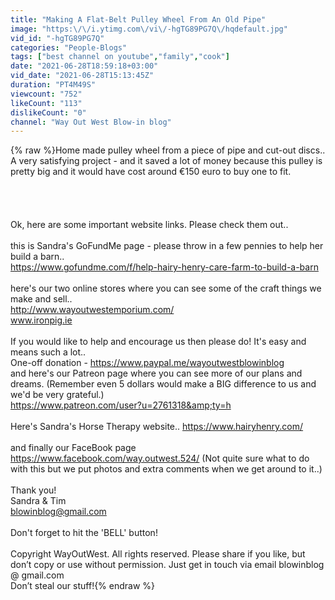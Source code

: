 ```yaml
---
title: "Making A Flat-Belt Pulley Wheel From An Old Pipe"
image: "https:\/\/i.ytimg.com\/vi\/-hgTG89PG7Q\/hqdefault.jpg"
vid_id: "-hgTG89PG7Q"
categories: "People-Blogs"
tags: ["best channel on youtube","family","cook"]
date: "2021-06-28T18:59:18+03:00"
vid_date: "2021-06-28T15:13:45Z"
duration: "PT4M49S"
viewcount: "752"
likeCount: "113"
dislikeCount: "0"
channel: "Way Out West Blow-in blog"
---
```

{% raw %}Home made pulley wheel from a piece of pipe and cut-out discs.. A very satisfying project - and it saved a lot of money because this pulley is pretty big and it would have cost around €150 euro to buy one to fit.<br /><br /><br /><br /><br />Ok, here are some important website links. Please check them out..<br /><br />this is Sandra's GoFundMe page - please throw in a few pennies to help her build a barn..<br /><a rel="nofollow" target="blank" href="https://www.gofundme.com/f/help-hairy-henry-care-farm-to-build-a-barn">https://www.gofundme.com/f/help-hairy-henry-care-farm-to-build-a-barn</a><br /><br />here's our two online stores where you can see some of the craft things we make and sell..<br /><a rel="nofollow" target="blank" href="http://www.wayoutwestemporium.com/">http://www.wayoutwestemporium.com/</a><br />www.ironpig.ie<br /><br />If you would like to help and encourage us then please do! It's easy and means such a lot..<br />One-off donation - <a rel="nofollow" target="blank" href="https://www.paypal.me/wayoutwestblowinblog">https://www.paypal.me/wayoutwestblowinblog</a><br />and here's our Patreon page where you can see more of our plans and dreams. (Remember even 5 dollars would make a BIG difference to us and we'd be very grateful.)<br /><a rel="nofollow" target="blank" href="https://www.patreon.com/user?u=2761318&amp;ty=h">https://www.patreon.com/user?u=2761318&amp;ty=h</a><br /><br />Here's Sandra's Horse Therapy website.. <a rel="nofollow" target="blank" href="https://www.hairyhenry.com/">https://www.hairyhenry.com/</a><br /><br />and finally our FaceBook page <a rel="nofollow" target="blank" href="https://www.facebook.com/way.outwest.524/">https://www.facebook.com/way.outwest.524/</a> (Not quite sure what to do with this but we put photos and extra comments when we get around to it..)<br /><br />Thank you!<br />Sandra &amp; Tim<br />blowinblog@gmail.com<br /><br />Don't forget to hit the 'BELL' button!<br /><br />Copyright WayOutWest. All rights reserved. Please share if you like, but don’t copy or use without permission. Just get in touch via email blowinblog @ gmail.com<br />Don’t steal our stuff!{% endraw %}
